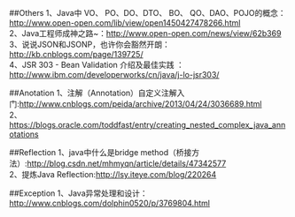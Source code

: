 ##Others
1、Java中 VO、 PO、DO、DTO、 BO、 QO、DAO、POJO的概念：http://www.open-open.com/lib/view/open1450427478266.html  
2、Java工程师成神之路~：http://www.open-open.com/news/view/62b369  
3、说说JSON和JSONP，也许你会豁然开朗：http://kb.cnblogs.com/page/139725/  
4、JSR 303 - Bean Validation 介绍及最佳实践 ：http://www.ibm.com/developerworks/cn/java/j-lo-jsr303/  


##Anotation
1、注解（Annotation）自定义注解入门:http://www.cnblogs.com/peida/archive/2013/04/24/3036689.html  
2、https://blogs.oracle.com/toddfast/entry/creating_nested_complex_java_annotations  

##Reflection
1、java中什么是bridge method（桥接方法）:http://blog.csdn.net/mhmyqn/article/details/47342577  
2、提炼Java Reflection:http://lsy.iteye.com/blog/220264  

##Exception
1、Java异常处理和设计：http://www.cnblogs.com/dolphin0520/p/3769804.html  
